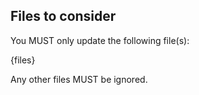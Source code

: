 ## Files to consider

You MUST only update the following file(s):

{files}

Any other files MUST be ignored.
